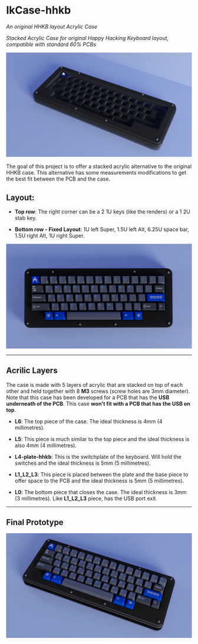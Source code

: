 # IkCase-hhkb

_An original HHKB layout Acrylic Case_

_Stacked Acrylic Case for original Happy Hacking Keyboard layout, compatible with standard 60% PCBs_

![IkCase-hhkb](./Renders/1.png)

The goal of this project is to offer a stacked acrylic alternative to the original HHKB case. This alternative has some measurements modifications to get the best fit between the PCB and the case.


## Layout:

- **Top row**: The right corner can be a 2 1U keys (like the renders) or a 1 2U stab key.  

- **Bottom row - Fixed Layout**: 1U left Super, 1.5U left Alt, 6.25U space bar, 1.5U right Alt, 1U right Super. 

![IkCase-hhkb](./Renders/3.png)

---

## Acrilic Layers

The case is made with 5 layers of acrylic that are stacked on top of each other and held together with 8 **M3** screws (screw holes are 3mm diameter). 
Note that this case has been developed for a PCB that has the **USB underneath of the PCB**. This case **won't fit with a PCB that has the USB on top**. 

- **L6**: The top piece of the case. The ideal thickness is 4mm (4 millimetres). 

- **L5**: This piece is much similar to the top piece and the ideal thickness is also 4mm (4 millimetres). 

- **L4-plate-hhkb**: This is the switchplate of the keyboard. Will hold the switches and the ideal thickness is 5mm (5 millimetres). 

- **L1_L2_L3**: This piece is placed between the plate and the base piece to offer space to the PCB and the ideal thickness is 5mm (5 millimetres). 

- **L0**: The bottom piece that closes the case. The ideal thickness is 3mm (3 millimetres). Like **L1_L2_L3** piece, has the USB port exit. 

---
## Final Prototype

![IkCase-hhkb](./Renders/4.png)